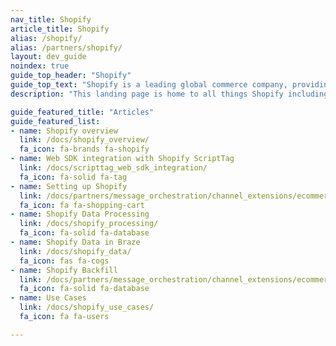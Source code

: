 ```yaml
---
nav_title: Shopify
article_title: Shopify
alias: /shopify/
alias: /partners/shopify/
layout: dev_guide
noindex: true
guide_top_header: "Shopify"
guide_top_text: "Shopify is a leading global commerce company, providing trusted tools to start, grow, market, and manage a retail business of any size. Shopify makes commerce better for everyone with a platform and services that are engineered for reliability while delivering a better shopping experience for consumers everywhere."
description: "This landing page is home to all things Shopify including a Shopify overview, setting up Shopify, Shopify data processing, and more."

guide_featured_title: "Articles"
guide_featured_list:
- name: Shopify overview
  link: /docs/shopify_overview/
  fa_icon: fa-brands fa-shopify
- name: Web SDK integration with Shopify ScriptTag
  link: /docs/scripttag_web_sdk_integration/
  fa_icon: fa-solid fa-tag
- name: Setting up Shopify
  link: /docs/partners/message_orchestration/channel_extensions/ecommerce/shopify/setting_up_shopify/
  fa_icon: fa fa-shopping-cart
- name: Shopify Data Processing
  link: /docs/shopify_processing/
  fa_icon: fa-solid fa-database
- name: Shopify Data in Braze
  link: /docs/shopify_data/
  fa_icon: fas fa-cogs
- name: Shopify Backfill
  link: /docs/partners/message_orchestration/channel_extensions/ecommerce/shopfiy/shopify_backfill/
  fa_icon: fa-solid fa-database
- name: Use Cases
  link: /docs/shopify_use_cases/
  fa_icon: fa fa-users

---
```

<br><br>